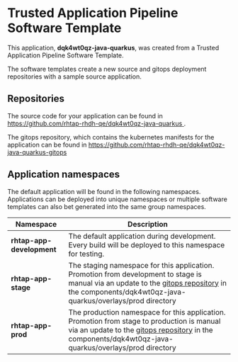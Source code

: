 # Trusted Application Pipeline Software Template

This application, **dqk4wt0qz-java-quarkus**, was created from a Trusted Application Pipeline Software Template.

The software templates create a new source and gitops deployment repositories with a sample source application. 

## Repositories

The source code for your application can be found in [https://github.com/rhtap-rhdh-qe/dqk4wt0qz-java-quarkus ](https://github.com/rhtap-rhdh-qe/dqk4wt0qz-java-quarkus ).
 
The gitops repository, which contains the kubernetes manifests for the application can be found in 
[https://github.com/rhtap-rhdh-qe/dqk4wt0qz-java-quarkus-gitops ](https://github.com/rhtap-rhdh-qe/dqk4wt0qz-java-quarkus-gitops ) 

## Application namespaces 

The default application will be found in the following namespaces. Applications can be deployed into unique namespaces or multiple software templates can also bet generated into the same group namespaces.  

|  Namespace   |  Description   |  
| -------- | -------- |   
| **rhtap-app-development** | The default application during development. Every build will be deployed to this namespace for testing. | 
| **rhtap-app-stage** | The staging namespace for this application. Promotion from development to stage is manual via an update to the [gitops repository](https://github.com/rhtap-rhdh-qe/dqk4wt0qz-java-quarkus-gitops ) in the components/dqk4wt0qz-java-quarkus/overlays/prod directory |  
| **rhtap-app-prod** | The production namespace for this application. Promotion from stage to production is manual via an update to the [gitops repository](https://github.com/rhtap-rhdh-qe/dqk4wt0qz-java-quarkus-gitops ) in the components/dqk4wt0qz-java-quarkus/overlays/prod directory | 